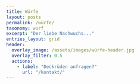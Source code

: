 ```yaml
---
title: Würfe
layout: posts
permalink: /würfe/
taxonomy: wurf
excerpt: "Der liebe Nachwuchs..."
entries_layout: grid
header:
  overlay_image: /assets/images/würfe-header.jpg
  overlay_filter: 0.5
  actions:
    - label: "Deckrüden anfragen?"
      url: "/kontakt/"
---
```

